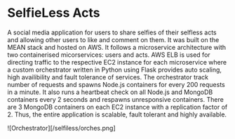 # SelfieLess Acts

A social media application for users to share selfies of their selfless acts and allowing other users to like and comment on them. It was built on the MEAN stack and hosted on AWS. It follows a microservice architecture with two containerised micorservices: users and acts. AWS ELB is used for directing traffic to the respective EC2 instance for each microservice where a custom orchestrator written in Python using Flask provides auto scaling, high availibility and fault tolerance of services. The orchestrator track number of requests and spawns Node.js containers for every 200 requests in a minute. It also runs a heartbeat check on all Node.js and MongoDB containers every 2 seconds and respawns unresponsive containers. There are 3 MongoDB containers on each EC2 instance with a replication factor of 2. Thus, the entire application is scalable, fault tolerant and highly available.

![Orchestrator][/selfiless/orches.png]
